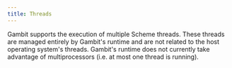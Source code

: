 ```yaml
---
title: Threads
---
```


Gambit supports the execution of multiple Scheme threads. These threads are
managed entirely by Gambit's runtime and are not related to the host operating
system's threads. Gambit's runtime does not currently take advantage of
multiprocessors (i.e. at most one thread is running).

